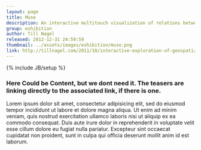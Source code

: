 ```yaml
---
layout: page
title: Muse
description: An interactive multitouch visualization of relations between geo-positioned locations.
group: exhibition
author: Till Nagel
released: 2012-12-31 24:59:59
thumbnail: ../assets/images/exhibition/muse.png
link: http://tillnagel.com/2011/10/interactive-exploration-of-geospatial-network-visualization/
---
```


{% include JB/setup %}

### Here Could be Content, but we dont need it. The teasers are linking directly to the associated link, if there is one.
Lorem ipsum dolor sit amet, consectetur adipisicing elit, sed do eiusmod tempor incididunt ut labore et dolore magna aliqua. Ut enim ad minim veniam, quis nostrud exercitation ullamco laboris nisi ut aliquip ex ea commodo consequat. Duis aute irure dolor in reprehenderit in voluptate velit esse cillum dolore eu fugiat nulla pariatur. Excepteur sint occaecat cupidatat non proident, sunt in culpa qui officia deserunt mollit anim id est laborum.